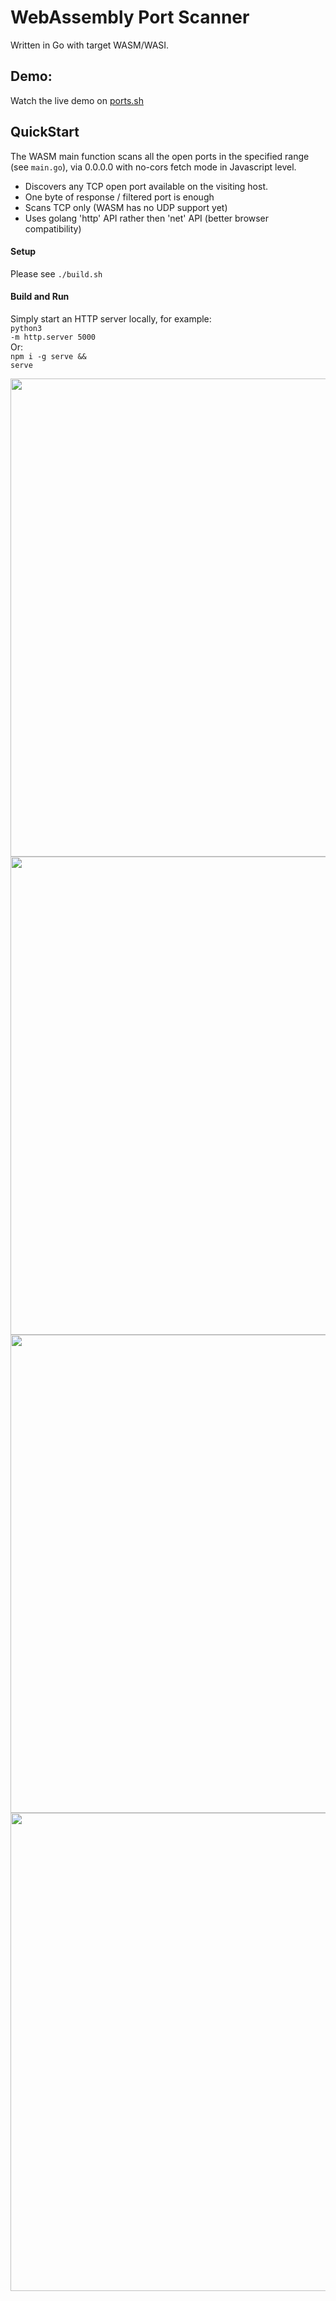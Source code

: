 # WebAssembly Port Scanner
Written in Go with target WASM/WASI.<br>

## Demo:
Watch the live demo on <a href="http://ports.sh/">ports.sh</a>

## QuickStart
The WASM main function scans all the open ports in the specified range (see <code>main.go</code>), via 0.0.0.0 with no-cors fetch mode in Javascript level.<br>
* Discovers any TCP open port available on the visiting host.<br>
* One byte of response / filtered port is enough
* Scans TCP only (WASM has no UDP support yet)
* Uses golang 'http' API rather then 'net' API (better browser compatibility)
#### Setup
Please see <code>./build.sh</code>
#### Build and Run
Simply start an HTTP server locally, for example:
<br><code>python3 -m http.server 5000</code><br>Or:<br><code>npm i -g serve && serve</code><br>


<img width="765" alt="" src="https://user-images.githubusercontent.com/19243302/126895841-99ad3ca7-fcc1-42e5-8094-50516b73ec21.png">
<img width="765" alt="" src="https://user-images.githubusercontent.com/19243302/145462240-56038b75-0bfd-4fcb-95c3-f60c3ab3b3e8.png">
<img width="765" alt="" src="https://user-images.githubusercontent.com/19243302/126895866-4cc8d000-69b4-4a78-b970-682403ffbe0b.png">
<img width="765" alt="" src="https://user-images.githubusercontent.com/19243302/126895879-97af4744-2f93-4b8d-b71e-a78ebc03ce46.png">
